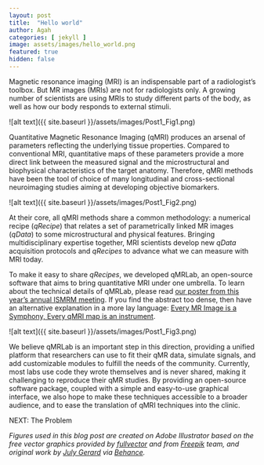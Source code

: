 ```yaml
---
layout: post
title:  "Hello world"
author: Agah
categories: [ jekyll ]
image: assets/images/hello_world.png
featured: true
hidden: false
---
```

Magnetic resonance imaging (MRI) is an indispensable part of a radiologist’s toolbox. But MR images (MRIs) are not for radiologists only. A growing number of scientists are using MRIs to study different parts of the body, as well as how our body responds to external stimuli.

![alt text]({{ site.baseurl }}/assets/images/Post1_Fig1.png)

Quantitative Magnetic Resonance Imaging (qMRI) produces an arsenal of parameters reflecting the underlying tissue properties. Compared to conventional MRI, quantitative maps of these parameters provide a more direct link between the measured signal and the microstructural and biophysical characteristics of the target anatomy. Therefore, qMRI methods have been the tool of choice of many longitudinal and cross-sectional neuroimaging studies aiming at developing objective biomarkers.

![alt text]({{ site.baseurl }}/assets/images/Post1_Fig2.png)

At their core, all qMRI methods share a common methodology: a numerical recipe (_qRecipe_) that relates a set of parametrically linked MR images (_qData_) to some microstructural and physical features. Bringing multidisciplinary expertise together, MRI scientists develop new _qData_ acquisition protocols and _qRecipes_ to advance what we can measure with MRI today.

To make it easy to share _qRecipes_, we developed qMRLab, an open-source software that aims to bring quantitative MRI under one umbrella. To learn about the technical details of qMRLab, please read [our poster from this year’s annual ISMRM meeting](assets/images/qMRLab_ISMRM.pdf). If you find the abstract too dense, then have an alternative explanation in a more lay language: [Every MR Image is a Symphony, Every qMRI map is an instrument](http://qmrlab.org/jekyll/2018/10/02/magnetic_moments.html).

![alt text]({{ site.baseurl }}/assets/images/Post1_Fig3.png)

We believe qMRLab is an important step in this direction, providing a unified platform that researchers can use to fit their qMR data, simulate signals, and add customizable modules to fulfill the needs of the community. Currently, most labs use code they wrote themselves and is never shared, making it challenging to reproduce their qMR studies. By providing an open-source software package, coupled with a simple and easy-to-use graphical interface, we also hope to make these techniques accessible to a broader audience, and to ease the translation of qMRI techniques into the clinic.

NEXT: The Problem

_Figures used in this blog post are created on Adobe Illustrator based on the free vector graphics provided by [fullvector](https://www.freepik.com/fullvector) and from [Freepik](https://www.freepik.com) team, and original work by [July Gerard](https://www.behance.net/gerardjuly) via [Behance](https://www.behance.net)._
